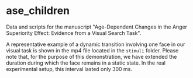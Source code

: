 # ase_children

Data and scripts for the manuscript "Age-Dependent Changes in the Anger Superiority Effect: Evidence from a Visual Search Task".

A representative example of a dynamic transition involving one face in our visual task is shown in the mp4 file located in the `stimuli` folder. Please note that, for the purpose of this demonstration, we have extended the duration during which the face remains in a static state. In the real experimental setup, this interval lasted only 300 ms.
